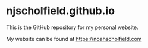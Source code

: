 # njscholfield.github.io
This is the GitHub repository for my personal website.

My website can be found at https://noahscholfield.com
